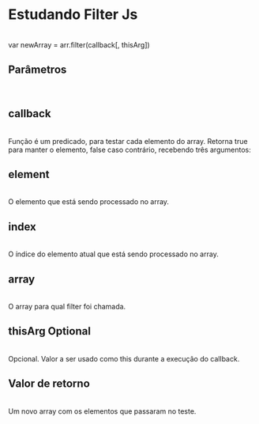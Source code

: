 <h1>Estudando Filter Js</h1> 
<br>
var newArray = arr.filter(callback[, thisArg])
<h2>Parâmetros</h2><br>
<h2>callback</h2><br>
Função é um predicado, para testar cada elemento do array. Retorna true para manter o elemento, false caso contrário, recebendo três argumentos:
<br><h2>element</h2><br>
O elemento que está sendo processado no array.
<br>
<h2>index</h2><br>
O índice do elemento atual que está sendo processado no array.
<br><h2>array</h2><br>
O array para qual filter foi chamada.
<br><h2>thisArg Optional</h2><br>
Opcional. Valor a ser usado como this durante a execução do callback.
<br><h2>Valor de retorno</h2><br>
Um novo array com os elementos que passaram no teste.
